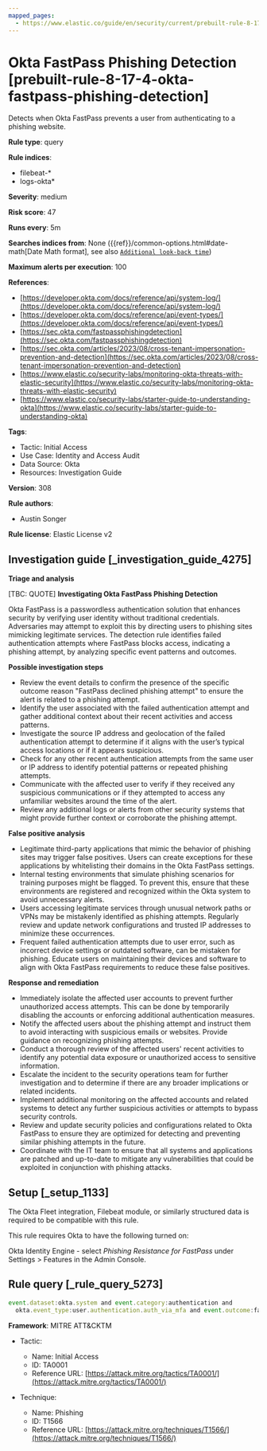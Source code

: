 ```yaml
---
mapped_pages:
  - https://www.elastic.co/guide/en/security/current/prebuilt-rule-8-17-4-okta-fastpass-phishing-detection.html
---
```


# Okta FastPass Phishing Detection [prebuilt-rule-8-17-4-okta-fastpass-phishing-detection]

Detects when Okta FastPass prevents a user from authenticating to a phishing website.

**Rule type**: query

**Rule indices**:

* filebeat-*
* logs-okta*

**Severity**: medium

**Risk score**: 47

**Runs every**: 5m

**Searches indices from**: None ({{ref}}/common-options.html#date-math[Date Math format], see also [`Additional look-back time`](docs-content://solutions/security/detect-and-alert/create-detection-rule.md#rule-schedule))

**Maximum alerts per execution**: 100

**References**:

* [https://developer.okta.com/docs/reference/api/system-log/](https://developer.okta.com/docs/reference/api/system-log/)
* [https://developer.okta.com/docs/reference/api/event-types/](https://developer.okta.com/docs/reference/api/event-types/)
* [https://sec.okta.com/fastpassphishingdetection](https://sec.okta.com/fastpassphishingdetection)
* [https://sec.okta.com/articles/2023/08/cross-tenant-impersonation-prevention-and-detection](https://sec.okta.com/articles/2023/08/cross-tenant-impersonation-prevention-and-detection)
* [https://www.elastic.co/security-labs/monitoring-okta-threats-with-elastic-security](https://www.elastic.co/security-labs/monitoring-okta-threats-with-elastic-security)
* [https://www.elastic.co/security-labs/starter-guide-to-understanding-okta](https://www.elastic.co/security-labs/starter-guide-to-understanding-okta)

**Tags**:

* Tactic: Initial Access
* Use Case: Identity and Access Audit
* Data Source: Okta
* Resources: Investigation Guide

**Version**: 308

**Rule authors**:

* Austin Songer

**Rule license**: Elastic License v2

## Investigation guide [_investigation_guide_4275]

**Triage and analysis**

[TBC: QUOTE]
**Investigating Okta FastPass Phishing Detection**

Okta FastPass is a passwordless authentication solution that enhances security by verifying user identity without traditional credentials. Adversaries may attempt to exploit this by directing users to phishing sites mimicking legitimate services. The detection rule identifies failed authentication attempts where FastPass blocks access, indicating a phishing attempt, by analyzing specific event patterns and outcomes.

**Possible investigation steps**

* Review the event details to confirm the presence of the specific outcome reason "FastPass declined phishing attempt" to ensure the alert is related to a phishing attempt.
* Identify the user associated with the failed authentication attempt and gather additional context about their recent activities and access patterns.
* Investigate the source IP address and geolocation of the failed authentication attempt to determine if it aligns with the user’s typical access locations or if it appears suspicious.
* Check for any other recent authentication attempts from the same user or IP address to identify potential patterns or repeated phishing attempts.
* Communicate with the affected user to verify if they received any suspicious communications or if they attempted to access any unfamiliar websites around the time of the alert.
* Review any additional logs or alerts from other security systems that might provide further context or corroborate the phishing attempt.

**False positive analysis**

* Legitimate third-party applications that mimic the behavior of phishing sites may trigger false positives. Users can create exceptions for these applications by whitelisting their domains in the Okta FastPass settings.
* Internal testing environments that simulate phishing scenarios for training purposes might be flagged. To prevent this, ensure that these environments are registered and recognized within the Okta system to avoid unnecessary alerts.
* Users accessing legitimate services through unusual network paths or VPNs may be mistakenly identified as phishing attempts. Regularly review and update network configurations and trusted IP addresses to minimize these occurrences.
* Frequent failed authentication attempts due to user error, such as incorrect device settings or outdated software, can be mistaken for phishing. Educate users on maintaining their devices and software to align with Okta FastPass requirements to reduce these false positives.

**Response and remediation**

* Immediately isolate the affected user accounts to prevent further unauthorized access attempts. This can be done by temporarily disabling the accounts or enforcing additional authentication measures.
* Notify the affected users about the phishing attempt and instruct them to avoid interacting with suspicious emails or websites. Provide guidance on recognizing phishing attempts.
* Conduct a thorough review of the affected users' recent activities to identify any potential data exposure or unauthorized access to sensitive information.
* Escalate the incident to the security operations team for further investigation and to determine if there are any broader implications or related incidents.
* Implement additional monitoring on the affected accounts and related systems to detect any further suspicious activities or attempts to bypass security controls.
* Review and update security policies and configurations related to Okta FastPass to ensure they are optimized for detecting and preventing similar phishing attempts in the future.
* Coordinate with the IT team to ensure that all systems and applications are patched and up-to-date to mitigate any vulnerabilities that could be exploited in conjunction with phishing attacks.


## Setup [_setup_1133]

The Okta Fleet integration, Filebeat module, or similarly structured data is required to be compatible with this rule.

This rule requires Okta to have the following turned on:

Okta Identity Engine - select *Phishing Resistance for FastPass* under Settings > Features in the Admin Console.


## Rule query [_rule_query_5273]

```js
event.dataset:okta.system and event.category:authentication and
  okta.event_type:user.authentication.auth_via_mfa and event.outcome:failure and okta.outcome.reason:"FastPass declined phishing attempt"
```

**Framework**: MITRE ATT&CKTM

* Tactic:

    * Name: Initial Access
    * ID: TA0001
    * Reference URL: [https://attack.mitre.org/tactics/TA0001/](https://attack.mitre.org/tactics/TA0001/)

* Technique:

    * Name: Phishing
    * ID: T1566
    * Reference URL: [https://attack.mitre.org/techniques/T1566/](https://attack.mitre.org/techniques/T1566/)



